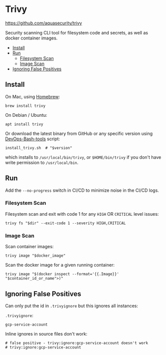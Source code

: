 # Trivy

<https://github.com/aquasecurity/trivy>

Security scanning CLI tool for filesystem code and secrets, as well as docker container images.

<!-- INDEX_START -->

- [Install](#install)
- [Run](#run)
  - [Filesystem Scan](#filesystem-scan)
  - [Image Scan](#image-scan)
- [Ignoring False Positives](#ignoring-false-positives)

<!-- INDEX_END -->

## Install

On Mac, using [Homebrew](brew.md):

```shell
brew install trivy
```

On Debian / Ubuntu:

```shell
apt install trivy
```

Or download the latest binary from GitHub or any specific version using [DevOps-Bash-tools](devops-bash-tools.md) script:

```shell
install_trivy.sh  # "$version"
```

which installs to `/usr/local/bin/trivy`, or `$HOME/bin/trivy` if you don't have write permission to `/usr/local/bin`.

## Run

Add the `--no-progress` switch in CI/CD to minimize noise in the CI/CD logs.

### Filesystem Scan

Filesystem scan and exit with code 1 for any `HIGH` OR `CRITICAL` level issues:

```shell
trivy fs "$dir" --exit-code 1 --severity HIGH,CRITICAL
```

### Image Scan

Scan container images:

```shell
trivy image "$docker_image"
```

Scan the docker image for a given running container:

```
trivy image "$(docker inspect --format='{{.Image}}' "$container_id_or_name">)"
```

## Ignoring False Positives

Can only put the id in `.trivyignore` but this ignores all instances:

`.trivyignore`:

```shell
gcp-service-account
```

Inline ignores in source files don't work:

```shell
# false positive - trivy:ignore:gcp-service-account doesn't work
# trivy:ignore:gcp-service-account
```
